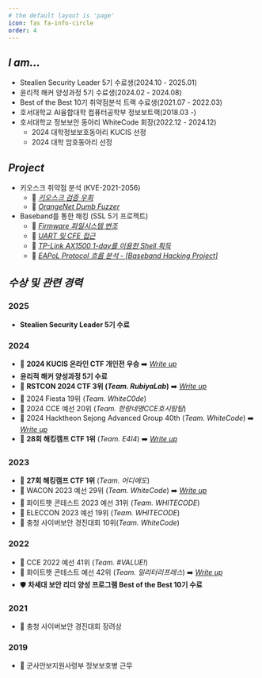 ```yaml
---
# the default layout is 'page'
icon: fas fa-info-circle
order: 4
---
```


## _I am..._
- Stealien Security Leader 5기 수료생(2024.10 - 2025.01)
- 윤리적 해커 양성과정 5기 수료생(2024.02 - 2024.08)
- Best of the Best 10기 취약점분석 트랙 수료생(2021.07 - 2022.03)
- 호서대학교 AI융합대학 컴퓨터공학부 정보보트랙(2018.03 -)
- 호서대학교 정보보안 동아리 WhiteCode 회장(2022.12 - 2024.12)
    - 2024 대학정보보호동아리 KUCIS 선정
    - 2024 대학 암호동아리 선정

## _Project_
- 키오스크 취약점 분석 (KVE-2021-2056)
    - 📄 *[키오스크 검증 우회](https://j0ngbae.github.io/posts/%ED%82%A4%EC%98%A4%EC%8A%A4%ED%81%AC-%EA%B2%80%EC%A6%9D-%EC%9A%B0%ED%9A%8C/)*
    - 📄 *[OrangeNet Dumb Fuzzer](https://j0ngbae.github.io/posts/OrangeNet-Dumb-Fuzzer/)*
- Baseband를 통한 해킹 (SSL 5기 프로젝트)
    - 📄 *[Firmware 파일시스템 변조](https://j0ngbae.github.io/posts/Firmware-%ED%8C%8C%EC%9D%BC%EC%8B%9C%EC%8A%A4%ED%85%9C-%EB%B3%80%EC%A1%B0/)*
    - 📄 *[UART 및 CFE 접근](https://j0ngbae.github.io/posts/UART-%EB%B0%8F-CFE-%EC%A0%91%EA%B7%BC/)*
    - 📄 *[TP-Link AX1500 1-day를 이용한 Shell 획득](https://j0ngbae.github.io/posts/TP-Link-AX1500-1-day%EB%A5%BC-%EC%9D%B4%EC%9A%A9%ED%95%9C-Shell-%ED%9A%8D%EB%93%9D/)*
    - 📄 *[EAPoL Protocol 흐름 분석 - [Baseband Hacking Project]](https://j0ngbae.github.io/posts/EAPoL-Protocol-%ED%9D%90%EB%A6%84-%EB%B6%84%EC%84%9D/)*

## _수상 및 관련 경력_
### **2025**
- **Stealien Security Leader 5기 수료**

### **2024**
- 🥇 **2024 KUCIS 온라인 CTF 개인전 우승** ➡️ *[Write up](https://j0ngbae.github.io/posts/2024-KUCIS-%EC%98%A8%EB%9D%BC%EC%9D%B8-CTF-Write-up/)*
- **윤리적 해커 양성과정 5기 수료**
- 🥉 **RSTCON 2024 CTF 3위 (_Team. RubiyaLab_)** ➡️ *[Write up](https://j0ngbae.github.io/posts/RSTCON-2024-CTF-Write-up/)*
- 🚩 2024 Fiesta 19위 (_Team. WhiteC0de_)
- 🚩 2024 CCE 예선 20위 (_Team. 한량네명CCE호시탐탐_)
- 🚩 2024 Hacktheon Sejong Advanced Group 40th (_Team. WhiteCode_) ➡️ *[Write up](https://j0ngbae.github.io/posts/2024-Hacktheon-Sejong-CTF-Write-up/)*
- 🥇 **28회 해킹캠프 CTF 1위** (_Team. E4I4_) ➡️ *[Write up](https://j0ngbae.github.io/posts/%EC%A0%9C-28%ED%9A%8C-Hacking-Camp-CTF-Write-up/)*

### **2023**
- 🥇 **27회 해킹캠프 CTF 1위** (_Team. 어디에도_)
- 🚩 WACON 2023 예선 29위 (_Team. WhiteCode_) ➡️ *[Write up](https://j0ngbae.github.io/posts/WACON-2023-Writeup/)*
- 🚩 화이트햇 콘테스트 2023 예선 31위 (_Team. WHITECODE_)
- 🚩 ELECCON 2023 예선 19위 (_Team. WHITECODE_)
- 🚩 충청 사이버보안 경진대회 10위(_Team. WhiteCode_)

### **2022**
- 🚩 CCE 2022 예선 41위 (_Team. #VALUE!_)
- 🚩 화이트햇 콘테스트 예선 42위 (_Team. 밀리터리프레스_) ➡️ *[Write up](https://j0ngbae.github.io/posts/Whitehat-Contest-2022-Write-up/)*
- 🛡️ **차세대 보안 리더 양성 프로그램 Best of the Best 10기 수료**

### **2021**
- 🏅 충청 사이버보안 경진대회 장려상

### **2019**
- 🏢 군사안보지원사령부 정보보호병 근무